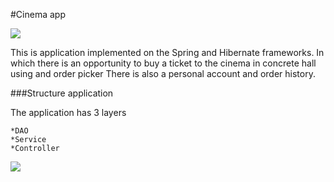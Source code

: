 #Cinema app

<img src="resources/cinema.jpg"/>

This is application implemented
on the Spring and Hibernate frameworks. In which
there is an opportunity to buy a ticket to the cinema in
concrete hall using and order picker
There is also a personal account and order history.

###Structure application

The application has 3 layers 

    *DAO 
    *Service
    *Controller


<img src="resources/table.png"/>